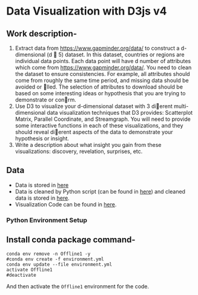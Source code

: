 # Data Visualization with D3js v4

## Work description-

1. Extract data from https://www.gapminder.org/data/ to construct a d-dimensional (d  5) dataset. In this dataset, countries or regions are individual data points. Each data point will have d number of attributes which come from https://www.gapminder.org/data/. You need to clean the dataset to ensure consistencies. For example, all attributes should come from roughly the same time period, and missing data should be avoided or lled. The selection of attributes to download should be based on some interesting ideas or hypothesis that you are trying to demonstrate or conrm.
2. Use D3 to visualize your d-dimensional dataset with 3 dierent multi-dimensional data visualization techniques that D3 provides: Scatterplot Matrix, Parallel Coordinate, and Streamgraph. You will need to provide some interactive functions in each of these visualizations, and they should reveal dierent aspects of the data to demonstrate your hypothesis or insight.
3. Write a description about what insight you gain from these visualizations: discovery, revelation, surprises, etc.

## Data

* Data is stored in [here](./raw-data)
* Data is cleaned by Python script (can be found in [here](./data_cleaning)) and cleaned data is stored in [here](./cleaned_data).
* Visualization Code can be found in [here](./visualization).

### Python Environment Setup

## Install conda package command-

```console
conda env remove -n Offline1 -y
#conda env create -f environment.yml
conda env update --file environment.yml
activate Offline1
#deactivate
```
And then activate the `Offline1` environment for the code.

